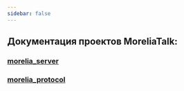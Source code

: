 ```yaml
---
sidebar: false
---
```


## Документация проектов MoreliaTalk:
### [morelia_server](https://moreliatalk.github.io/morelia_server)
### [morelia_protocol](https://moreliatalk.github.io/morelia_protocol)

